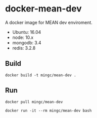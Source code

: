 # docker-mean-dev

A docker image for MEAN dev enviroment.

* Ubuntu: 16.04
* node: 10.x
* mongodb: 3.4
* redis: 3.2.8

## Build

    docker build -t mingc/mean-dev .
  
## Run

    docker pull mingc/mean-dev

    docker run -it --rm mingc/mean-dev bash

